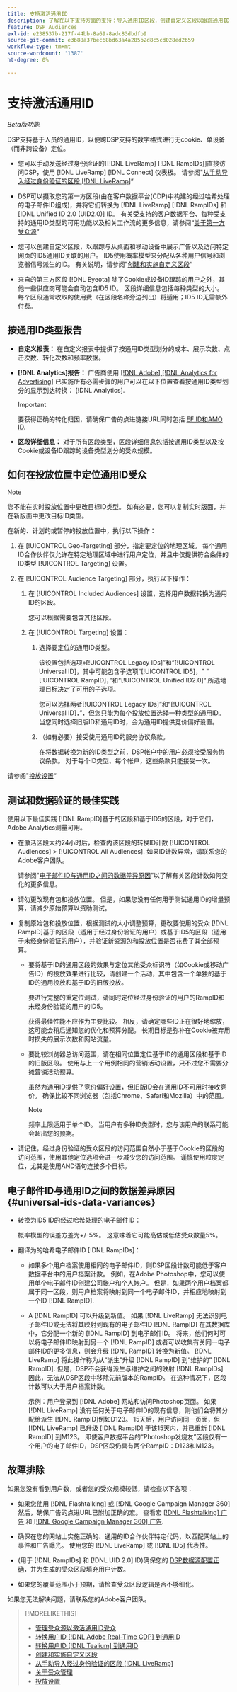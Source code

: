```yaml
---
title: 支持激活通用ID
description: 了解在以下支持方面的支持：导入通用ID区段，创建自定义区段以跟踪通用ID，以及将第一方区段中的其他用户标识符转换为通用ID以实现无痕定位。
feature: DSP Audiences
exl-id: e238537b-217f-44bb-8a69-8adc83dbdfb9
source-git-commit: e3b88a37bec68bd63a4a285b2d8c5cd028ed2659
workflow-type: tm+mt
source-wordcount: '1387'
ht-degree: 0%

---
```


# 支持激活通用ID

<!-- Once we have CDP support for ID5 and can set up activation via sources, then maybe I can move this info into "About Sources" and "About Audiences." Or maybe make this the go-to page, removing info from those other pages? -->

*Beta版功能*

DSP支持基于人员的通用ID，以便跨DSP支持的数字格式进行无cookie、单设备（而非跨设备）定位。

* 您可以手动发送经过身份验证的[[!DNL LiveRamp] [!DNL RampIDs]]直接访问DSP，使用 [!DNL LiveRamp] [!DNL Connect] 仪表板。 请参阅&quot;[从手动导入经过身份验证的区段 [!DNL LiveRamp]](/help/dsp/audiences/sources/source-import-liveramp-segments.md)“

* DSP可以摄取您的第一方区段(由在客户数据平台(CDP)中构建的经过哈希处理的电子邮件ID组成)，并将它们转换为 [!DNL LiveRamp] [!DNL RampIDs] 和 [!DNL Unified ID 2.0 (UID2.0)] ID。 有关受支持的客户数据平台、每种受支持的通用ID类型的可用功能以及相关工作流的更多信息，请参阅“[关于第一方受众源](/help/dsp/audiences/sources/source-about.md)“

* 您可以创建自定义区段，以跟踪与从桌面和移动设备中展示广告以及访问特定网页的ID5通用ID关联的用户。 ID5使用概率模型来分配从各种用户信号和浏览器信号派生的ID。 有关说明，请参阅&quot;[创建和实施自定义区段](/help/dsp/audiences/custom-segment-create.md)“

* 来自的第三方区段 [!DNL Eyeota] 除了Cookie或设备ID跟踪的用户之外，其他一些供应商可能会自动包含ID5 ID。 区段详细信息包括每种类型的大小。 每个区段通常收取的使用费（在区段名称旁边列出）将适用；ID5 ID无需额外付费。

## 按通用ID类型报告

* **自定义报表：** 在自定义报表中提供了按通用ID类型划分的成本、展示次数、点击次数、转化次数和频率数据。

* **[!DNL Analytics]报告：** 广告商使用 [[!DNL Adobe] [!DNL Analytics for Advertising]](/help/integrations/analytics/overview.md) 已实施所有必需步骤的用户可以在以下位置查看按通用ID类型划分的显示到达转换： [!DNL Analytics].

  >[!IMPORTANT]
  >
  >要获得正确的转化归因，请确保广告的点进链接URL同时包括 [EF ID和AMO ID](/help/integrations/analytics/ids.md).

* **区段详细信息：** 对于所有区段类型，区段详细信息包括按通用ID类型以及按Cookie或设备ID跟踪的设备类型划分的受众规模。

## 如何在投放位置中定位通用ID受众

>[!NOTE]
>
>您不能在实时投放位置中更改目标ID类型。 如有必要，您可以复制实时版面，并在新版面中更改目标ID类型。

在新的、计划的或暂停的投放位置中，执行以下操作：

1. 在 [!UICONTROL Geo-Targeting] 部分，指定要定位的地理区域。 每个通用ID合作伙伴仅允许在特定地理区域中进行用户定位，并且中仅提供符合条件的ID类型 [!UICONTROL Targeting] 设置。

1. 在 [!UICONTROL Audience Targeting] 部分，执行以下操作：

   1. 在 [!UICONTROL Included Audiences] 设置，选择用户数据转换为通用ID的区段。

      您可以根据需要包含其他区段。

   1. 在 [!UICONTROL Targeting] 设置：

      1. 选择要定位的通用ID类型。

         该设置包括选项»[!UICONTROL Legacy IDs]”和“[!UICONTROL Universal ID]，其中可能包含子选项“[!UICONTROL ID5]，&quot; &quot;[!UICONTROL RampID]，”和“[!UICONTROL Unified ID2.0]“ 所选地理目标决定了可用的子选项。

         您可以选择两者[!UICONTROL Legacy IDs]”和“[!UICONTROL Universal ID]，”，但您只能为每个投放位置选择一种类型的通用ID。 当您同时选择旧版ID和通用ID时，会为通用ID提供竞价偏好设置。

      1. （如有必要）接受使用通用ID的服务协议条款。

         在将数据转换为新的ID类型之前，DSP帐户中的用户必须接受服务协议条款。 对于每个ID类型、每个帐户，这些条款只能接受一次。

请参阅&quot;[投放设置](/help/dsp/campaign-management/placements/placement-settings.md)“

## 测试和数据验证的最佳实践

使用以下最佳实践 [!DNL RampID]基于的区段和基于ID5的区段，对于它们，Adobe Analytics测量可用。

* 在激活区段大约24小时后，检查内该区段的转换ID计数 [!UICONTROL Audiences] > [!UICONTROL All Audiences]. 如果ID计数异常，请联系您的Adobe客户团队。

  请参阅&quot;[电子邮件ID与通用ID之间的数据差异原因](#universal-ids-data-variances)”以了解有关区段计数如何变化的更多信息。

* 请勿更改现有包和投放位置。 但是，如果您没有任何用于测试通用ID的增量预算，请减少原始预算以资助测试。

* 复制原始包和投放位置，根据测试的大小调整预算，更改要使用的受众 [!DNL RampID]基于的区段（适用于经过身份验证的用户）或基于ID5的区段（适用于未经身份验证的用户），并验证新资源包和投放位置是否花费了其全部预算。

   * 要将基于ID的通用区段的效果与定位其他受众标识符（如Cookie或移动广告ID）的投放效果进行比较，请创建一个活动，其中包含一个单独的基于ID的通用投放和基于ID的旧版投放。

     要进行完整的重定位测试，请同时定位经过身份验证的用户的RampID和未经身份验证的用户的ID5。

     获得最佳性能不应作为主要比较。 相反，请确定哪些ID正在很好地缩放，这可能会稍后通知您的优化和预算分配。 长期目标是弥补在Cookie被弃用时损失的展示次数和网站流量。

   * 要比较浏览器总访问范围，请在相同位置定位基于ID的通用区段和基于ID的旧版区段。 使用与上一个用例相同的营销活动设置，只不过您不需要分摊营销活动预算。

     虽然为通用ID提供了竞价偏好设置，但旧版ID会在通用ID不可用时接收竞价。 确保比较不同浏览器（包括Chrome、Safari和Mozilla）中的范围。

     >[!NOTE]
     >
     >频率上限适用于单个ID。 当用户有多种ID类型时，您与该用户的联系可能会超出您的预期。

* 请记住，经过身份验证的受众区段的访问范围自然小于基于Cookie的区段的访问范围，使用其他定位选项会进一步减少您的访问范围。 谨慎使用粒度定位，尤其是使用AND语句连接多个目标。

## 电子邮件ID与通用ID之间的数据差异原因 {#universal-ids-data-variances}

* 转换为ID5 ID的经过哈希处理的电子邮件ID：

  概率模型的误差方差为+/-5%。 这意味着它可能高估或低估受众数量5%。

* 翻译为的哈希电子邮件ID [!DNL RampIDs]：

   * 如果多个用户档案使用相同的电子邮件ID，则DSP区段计数可能低于客户数据平台中的用户档案计数。 例如，在Adobe Photoshop中，您可以使用单个电子邮件ID创建公司帐户和个人帐户。 但是，如果两个用户档案都属于同一区段，则用户档案将映射到同一个电子邮件ID，并相应地映射到一个ID [!DNL RampID].

   * A [!DNL RampID] 可以升级到新值。 如果 [!DNL LiveRamp] 无法识别电子邮件ID或无法将其映射到现有的电子邮件ID [!DNL RampID] 在其数据库中，它分配一个新的 [!DNL RampID] 到电子邮件ID。 将来，他们何时可以将电子邮件ID映射到另一个 [!DNL RampID] 或者可以收集有关同一电子邮件ID的更多信息，则会升级 [!DNL RampID] 转换为新值。 [!DNL LiveRamp] 将此操作称为从“派生”升级 [!DNL RampID] 到“维护的” [!DNL RampID]. 但是，DSP不会获得派生与维护之间的映射 [!DNL RampIDs] 因此，无法从DSP区段中移除先前版本的RampID。 在这种情况下，区段计数可以大于用户档案计数。

     示例：用户登录到 [!DNL Adobe] 网站和访问Photoshop页面。 如果 [!DNL LiveRamp] 没有任何关于电子邮件ID的现有信息，则他们会将其分配给派生 [!DNL RampID]例如D123。 15天后，用户访问同一页面，但 [!DNL LiveRamp] 已升级 [!DNL RampID] 于该15天内，并已重新 [!DNL RampID] 到M123。 即使客户数据平台的“Photoshop发烧友”区段仅有一个用户的电子邮件ID，DSP区段仍具有两个RampID：D123和M123。

## 故障排除

如果您没有看到用户数，或者您的受众规模较低，请检查以下各项：

* 如果您使用 [!DNL Flashtalking] 或 [!DNL Google Campaign Manager 360] 然后，确保广告的点进URL已附加正确的宏。 查看宏 [[!DNL Flashtalking] 广告](/help/integrations/analytics/macros-flashtalking.md) 和 [[!DNL Google Campaign Manager 360] 广告](/help/integrations/analytics/macros-google-campaign-manager.md).

* 确保在您的网站上实施正确的、通用的ID合作伙伴特定代码，以匹配网站上的事件和广告曝光。 使用您的 [!DNL LiveRamp] 或 [!DNL ID5] 代表性。

* (用于 [!DNL RampIDs] 和 [!DNL UID 2.0] ID)确保您的 [DSP数据源配置正确](/help/dsp/audiences/sources/source-manage.md#source-settings)，并为生成的受众区段填充用户计数。

* 如果您的覆盖范围小于预期，请检查受众区段逻辑是否不够细化。

如果您无法解决问题，请联系您的Adobe客户团队。

>[!MORELIKETHIS]
>
>* [管理受众源以激活通用ID受众](/help/dsp/audiences/sources/source-manage.md)
>* [转换用户ID [!DNL Adobe Real-Time CDP] 到通用ID](/help/dsp/audiences/sources/source-adobe-rtcdp.md)
>* [转换用户ID [!DNL Tealium] 到通用ID](/help/dsp/audiences/sources/source-tealium.md)
>* [创建和实施自定义区段](/help/dsp/audiences/custom-segment-create.md)
>* [从手动导入经过身份验证的区段 [!DNL LiveRamp]](/help/dsp/audiences/sources/source-import-liveramp-segments.md)
>* [关于受众管理](/help/dsp/audiences/audience-about.md)
>* [投放设置](/help/dsp/campaign-management/placements/placement-settings.md)

<!--
>* [Convert User IDs from [!DNL Optimizely] to Universal IDs](/help/dsp/audiences/sources/source-optimizely.md)
-->
